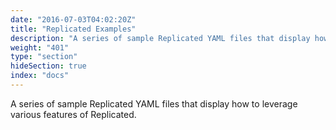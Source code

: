 ```yaml
---
date: "2016-07-03T04:02:20Z"
title: "Replicated Examples"
description: "A series of sample Replicated YAML files that display how to leverage various features of Replicated."
weight: "401"
type: "section"
hideSection: true
index: "docs"
---
```


A series of sample Replicated YAML files that display how to leverage various features of Replicated.